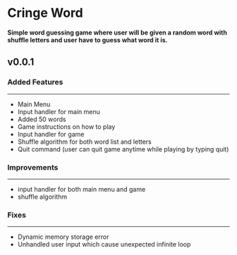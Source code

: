 # Cringe Word
**Simple word guessing game where user will be given a random word with shuffle letters and user have to guess what word it is.**

## v0.0.1
### Added Features
----
- Main Menu
- Input handler for main menu
- Added 50 words
- Game instructions on how to play
- Input handler for game
- Shuffle algorithm for both word list and letters
- Quit command (user can quit game anytime while playing by typing quit)

### Improvements
---
- input handler for both main menu and game
- shuffle algorithm

### Fixes
---
- Dynamic memory storage error
- Unhandled user input which cause unexpected infinite loop
